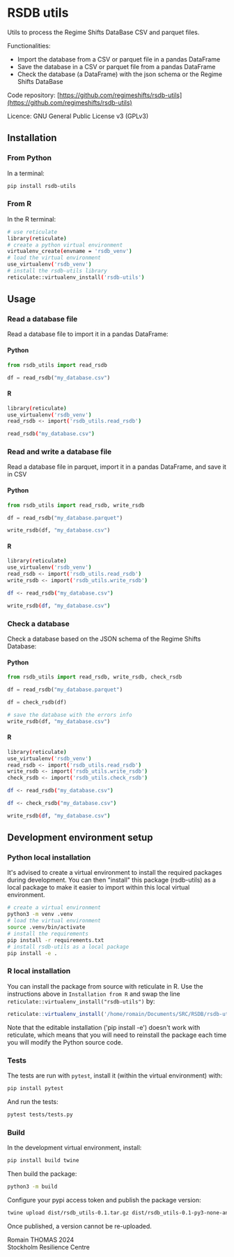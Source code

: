 # RSDB utils

Utils to process the Regime Shifts DataBase CSV and parquet files.

Functionalities:

  - Import the database from a CSV or parquet file in a pandas DataFrame
  - Save the database in a CSV or parquet file from a pandas DataFrame
  - Check the database (a DataFrame) with the json schema or the Regime Shifts DataBase

Code repository: [https://github.com/regimeshifts/rsdb-utils](https://github.com/regimeshifts/rsdb-utils)

Licence: GNU General Public License v3 (GPLv3)

## Installation

### From Python
In a terminal:
```bash
pip install rsdb-utils 
```

### From R
In the R terminal:
```bash
# use reticulate
library(reticulate)
# create a python virtual environment
virtualenv_create(envname = 'rsdb_venv')
# load the virtual environment
use_virtualenv('rsdb_venv')
# install the rsdb-utils library
reticulate::virtualenv_install('rsdb-utils')
```

## Usage

### Read a database file
Read a database file to import it in a pandas DataFrame:

#### Python
```python
from rsdb_utils import read_rsdb

df = read_rsdb("my_database.csv")
```

#### R
```bash
library(reticulate)
use_virtualenv('rsdb_venv')
read_rsdb <- import('rsdb_utils.read_rsdb')

read_rsdb("my_database.csv")
```

### Read and write a database file

Read a database file in parquet, import it in a pandas DataFrame, and save it in CSV

#### Python
```python
from rsdb_utils import read_rsdb, write_rsdb

df = read_rsdb("my_database.parquet")

write_rsdb(df, "my_database.csv")
```

#### R
```bash
library(reticulate)
use_virtualenv('rsdb_venv')
read_rsdb <- import('rsdb_utils.read_rsdb')
write_rsdb <- import('rsdb_utils.write_rsdb')

df <- read_rsdb("my_database.csv")

write_rsdb(df, "my_database.csv")
```

### Check a database

Check a database based on the JSON schema of the Regime Shifts Database:

#### Python
```python
from rsdb_utils import read_rsdb, write_rsdb, check_rsdb

df = read_rsdb("my_database.parquet")

df = check_rsdb(df)

# save the database with the errors info
write_rsdb(df, "my_database.csv")
```

#### R
```bash
library(reticulate)
use_virtualenv('rsdb_venv')
read_rsdb <- import('rsdb_utils.read_rsdb')
write_rsdb <- import('rsdb_utils.write_rsdb')
check_rsdb <- import('rsdb_utils.check_rsdb')

df <- read_rsdb("my_database.csv")

df <- check_rsdb("my_database.csv")

write_rsdb(df, "my_database.csv")
```


## Development environment setup

### Python local installation

It's advised to create a virtual environment to install the required packages during development.
You can then "install" this package (rsdb-utils) as a local package to make it easier to import
within this local virtual environment.

```bash
# create a virtual environment
python3 -m venv .venv
# load the virtual environment
source .venv/bin/activate
# install the requirements
pip install -r requirements.txt
# install rsdb-utils as a local package
pip install -e .
```

### R local installation

You can install the package from source with reticulate in R.
Use the instructions above in `Installation from R` and swap the line
`reticulate::virtualenv_install("rsdb-utils")` by:
```R
reticulate::virtualenv_install('/home/romain/Documents/SRC/RSDB/rsdb-utils')
```
Note that the editable installation ('pip install -e') doesn't work with reticulate, which
means that you will need to reinstall the package each time you will modify the Python source code.

### Tests

The tests are run with `pytest`, install it (within the virtual environment) with:

```bash
pip install pytest 
```

And run the tests:

```bash
pytest tests/tests.py
```

### Build

In the development virtual environment, install:
```bash
pip install build twine
```

Then build the package:
```bash
python3 -m build
```

Configure your pypi access token and publish the package version:
```bash
twine upload dist/rsdb_utils-0.1.tar.gz dist/rsdb_utils-0.1-py3-none-any.whl
```
Once published, a version cannot be re-uploaded.

Romain THOMAS 2024  
Stockholm Resilience Centre
